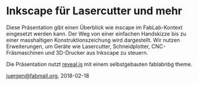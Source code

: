 # Inkscape für Lasercutter und mehr

Diese Präsentation gibt einen Überblick wie inscape im FabLab-Kontext eingesetzt werden kann. Der Weg von einer einfachen Handskizze bis zu einer masshaltigen Konstruktionszeichung wird dargestellt. Wir nutzen Erweiterungen, um Geräte wie Lasercutter, 
Schneidplotter, CNC-Fräsmaschinen und 3D-Drucker aus Inkscape zu steuern.

Die Präsentation nutzt [reveal.js](https://github.com/hakimel/reveal.js)
mit einem selbstgebauten fablabnbg theme.

juergen@fabmail.org, 2018-02-18
